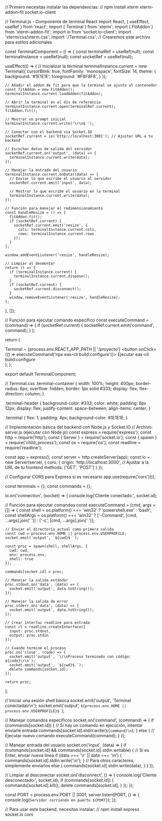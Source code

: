 // Primero necesitas instalar las dependencias:
// npm install xterm xterm-addon-fit socket.io-client

// Terminal.js - Componente de terminal React
import React, { useEffect, useRef } from 'react';
import { Terminal } from 'xterm';
import { FitAddon } from 'xterm-addon-fit';
import io from 'socket.io-client';
import 'xterm/css/xterm.css';
import './Terminal.css'; // Crearemos este archivo para estilos adicionales

const TerminalComponent = () => {
  const terminalRef = useRef(null);
  const terminalInstance = useRef(null);
  const socketRef = useRef(null);

  useEffect(() => {
    // Inicializar la terminal
    terminalInstance.current = new Terminal({
      cursorBlink: true,
      fontFamily: 'monospace',
      fontSize: 14,
      theme: {
        background: '#1E1E1E',
        foreground: '#F8F8F8',
      }
    });

    // Añadir el addon de fit para que la terminal se ajuste al contenedor
    const fitAddon = new FitAddon();
    terminalInstance.current.loadAddon(fitAddon);

    // Abrir la terminal en el div de referencia
    terminalInstance.current.open(terminalRef.current);
    fitAddon.fit();

    // Mostrar un prompt inicial
    terminalInstance.current.write('\r\n$ ');

    // Conectar con el backend via Socket.IO
    socketRef.current = io('http://localhost:3001'); // Ajustar URL a tu backend

    // Escuchar datos de salida del servidor
    socketRef.current.on('output', (data) => {
      terminalInstance.current.write(data);
    });

    // Manejar la entrada del usuario
    terminalInstance.current.onData((data) => {
      // Enviar lo que escribe el usuario al servidor
      socketRef.current.emit('input', data);
      
      // Mostrar lo que escribe el usuario en la terminal
      terminalInstance.current.write(data);
    });

    // Función para manejar el redimensionamiento
    const handleResize = () => {
      fitAddon.fit();
      if (socketRef.current) {
        socketRef.current.emit('resize', {
          cols: terminalInstance.current.cols,
          rows: terminalInstance.current.rows
        });
      }
    };

    window.addEventListener('resize', handleResize);

    // Limpiar al desmontar
    return () => {
      if (terminalInstance.current) {
        terminalInstance.current.dispose();
      }
      if (socketRef.current) {
        socketRef.current.disconnect();
      }
      window.removeEventListener('resize', handleResize);
    };
  }, []);

  // Función para ejecutar comando específico
  const executeCommand = (command) => {
    if (socketRef.current) {
      socketRef.current.emit('command', command);
    }
  };

  return (
    <div className="terminal-container">
      <div className="terminal-header">
        <span>Terminal ~ {process.env.REACT_APP_PATH || '/proyecto'}</span>
        <button onClick={() => executeCommand('npx eas-cli build:configure')}>
          Ejecutar eas-cli build:configure
        </button>
      </div>
      <div ref={terminalRef} className="terminal" />
    </div>
  );
};

export default TerminalComponent;

// Terminal.css
.terminal-container {
  width: 100%;
  height: 400px;
  border-radius: 6px;
  overflow: hidden;
  border: 1px solid #333;
  display: flex;
  flex-direction: column;
}

.terminal-header {
  background-color: #333;
  color: white;
  padding: 8px 12px;
  display: flex;
  justify-content: space-between;
  align-items: center;
}

.terminal {
  flex: 1;
  padding: 4px;
  background-color: #1E1E1E;
}

// Implementación básica del backend con Node.js y Socket.IO
// Archivo: server.js (ejecutar con Node.js)
const express = require('express');
const http = require('http');
const { Server } = require('socket.io');
const { spawn } = require('child_process');
const os = require('os');
const readline = require('readline');

const app = express();
const server = http.createServer(app);
const io = new Server(server, {
  cors: {
    origin: 'http://localhost:3000', // Ajustar a la URL de tu frontend
    methods: ['GET', 'POST']
  }
});

// Configurar CORS para Express si es necesario
app.use(require('cors')());

const terminals = {};
const commands = {};

io.on('connection', (socket) => {
  console.log('Cliente conectado:', socket.id);
  
  // Función para ejecutar comandos
  const executeCommand = (cmd, args = []) => {
    const shell = os.platform() === 'win32' ? 'powershell.exe' : 'bash';
    const shellArgs = os.platform() === 'win32' 
      ? ['-Command', [cmd, ...args].join(' ')] 
      : ['-c', [cmd, ...args].join(' ')];
    
    // Enviar el directorio actual como primera salida
    const cwd = process.env.HOME || process.env.USERPROFILE;
    socket.emit('output', `${cwd}$ `);
    
    const proc = spawn(shell, shellArgs, {
      cwd: cwd,
      env: process.env,
      shell: true
    });
    
    commands[socket.id] = proc;
    
    // Manejar la salida estándar
    proc.stdout.on('data', (data) => {
      socket.emit('output', data.toString());
    });
    
    // Manejar la salida de error
    proc.stderr.on('data', (data) => {
      socket.emit('output', data.toString());
    });
    
    // Crear interfaz readline para entrada
    const rl = readline.createInterface({
      input: proc.stdout,
      output: proc.stdin
    });
    
    // Cuando termine el proceso
    proc.on('close', (code) => {
      socket.emit('output', `\r\nProceso terminado con código: ${code}\r\n`);
      socket.emit('output', `${cwd}$ `);
      delete commands[socket.id];
    });
    
    return proc;
  };
  
  // Iniciar una sesión shell básica
  socket.emit('output', 'Terminal conectada\r\n');
  socket.emit('output', `${process.env.HOME || process.env.USERPROFILE}$ `);
  
  // Manejar comandos específicos
  socket.on('command', (command) => {
    if (commands[socket.id]) {
      // Si hay un comando en ejecución, intentar enviarle entrada
      commands[socket.id].stdin.write(`${command}\n`);
    } else {
      // Ejecutar nuevo comando
      executeCommand(command);
    }
  });
  
  // Manejar entrada del usuario
  socket.on('input', (data) => {
    if (commands[socket.id] && commands[socket.id].stdin.writable) {
      // Si es Enter, enviar nueva línea
      if (data === '\r' || data === '\n') {
        commands[socket.id].stdin.write('\n');
      } 
      // Para otros caracteres, simplemente enviarlos
      else {
        commands[socket.id].stdin.write(data);
      }
    }
  });
  
  // Limpiar al desconectar
  socket.on('disconnect', () => {
    console.log('Cliente desconectado:', socket.id);
    if (commands[socket.id]) {
      commands[socket.id].kill();
      delete commands[socket.id];
    }
  });
});

const PORT = process.env.PORT || 3001;
server.listen(PORT, () => {
  console.log(`Servidor corriendo en puerto ${PORT}`);
});

// Para usar este backend, necesitas instalar:
// npm install express socket.io cors